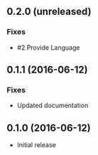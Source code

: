 ## 0.2.0 (unreleased)

### Fixes
- \#2 Provide Language 

## 0.1.1 (2016-06-12)

### Fixes
- Updated documentation

## 0.1.0 (2016-06-12)

- Initial release
